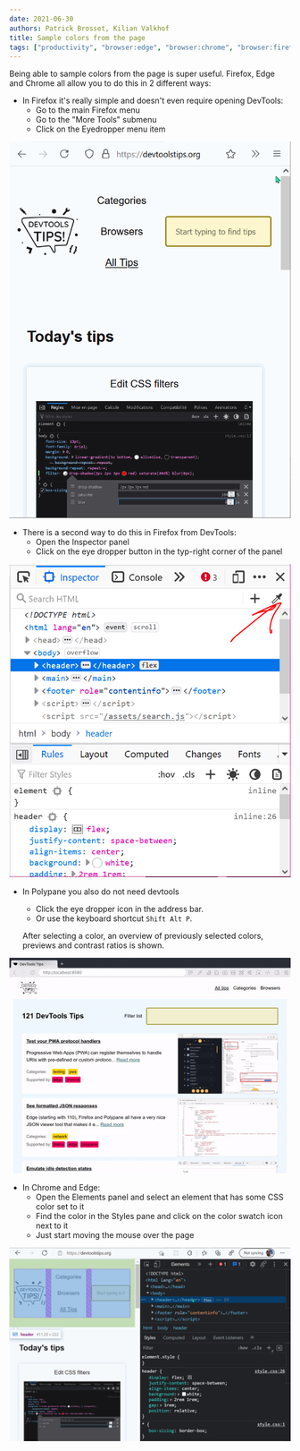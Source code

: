 ```yaml
---
date: 2021-06-30
authors: Patrick Brosset, Kilian Valkhof
title: Sample colors from the page
tags: ["productivity", "browser:edge", "browser:chrome", "browser:firefox", "browser:polypane"]
---
```

Being able to sample colors from the page is super useful. Firefox, Edge and Chrome all allow you to do this in 2 different ways:

* In Firefox it's really simple and doesn't even require opening DevTools:
  * Go to the main Firefox menu
  * Go to the "More Tools" submenu
  * Click on the Eyedropper menu item

![Animation of the eyedropper tool being started from the Firefox main menu.](/assets/img/sample-colors-from-the-page-1.gif)

* There is a second way to do this in Firefox from DevTools:
  * Open the Inspector panel
  * Click on the eye dropper button in the typ-right corner of the panel

![The eyedropper button in Firefox's inspector panel.](/assets/img/sample-colors-from-the-page-2.png)

* In Polypane you also do not need devtools
  * Click the eye dropper icon in the address bar.
  * Or use the keyboard shortcut `Shift Alt P`.

  After selecting a color, an overview of previously selected colors, previews and contrast ratios is shown.

![Animation of starting the eyedropper tool from Polypane's address bar.](/assets/img/sample-colors-from-the-page-4.gif)




* In Chrome and Edge:
  * Open the Elements panel and select an element that has some CSS color set to it
  * Find the color in the Styles pane and click on the color swatch icon next to it
  * Just start moving the mouse over the page

![Animation of starting the eyedropper tool from chrome and edge's color pickers.](/assets/img/sample-colors-from-the-page-3.gif)
